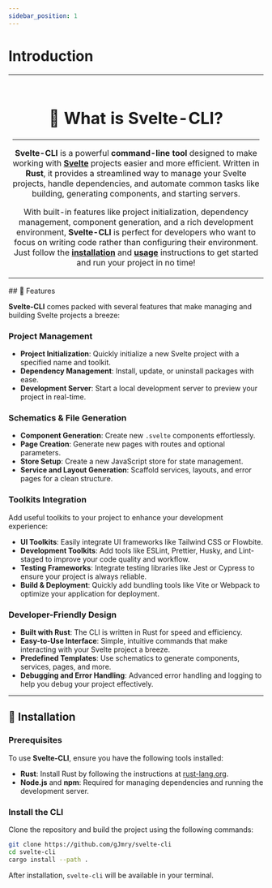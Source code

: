 ```yaml
---
sidebar_position: 1
---
```


# Introduction

<table>
<tr>
<td align="center">

<br/>

# 💾 What is Svelte-CLI?

<hr />

**Svelte-CLI** is a powerful **command-line tool** designed to make working with **[Svelte](https://svelte.dev/)** projects easier and more efficient. Written in **Rust**, it provides a streamlined way to manage your Svelte projects, handle dependencies, and automate common tasks like building, generating components, and starting servers.

With built-in features like project initialization, dependency management, component generation, and a rich development environment, **Svelte-CLI** is perfect for developers who want to focus on writing code rather than configuring their environment. Just follow the **[installation](#installation)** and **[usage](#usage)** instructions to get started and run your project in no time!

</td>
</tr>
</table>
## 📜 Features

**Svelte-CLI** comes packed with several features that make managing and building Svelte projects a breeze:

### Project Management

- **Project Initialization**: Quickly initialize a new Svelte project with a specified name and toolkit.
- **Dependency Management**: Install, update, or uninstall packages with ease.
- **Development Server**: Start a local development server to preview your project in real-time.

### Schematics & File Generation

- **Component Generation**: Create new `.svelte` components effortlessly.
- **Page Creation**: Generate new pages with routes and optional parameters.
- **Store Setup**: Create a new JavaScript store for state management.
- **Service and Layout Generation**: Scaffold services, layouts, and error pages for a clean structure.

### Toolkits Integration

Add useful toolkits to your project to enhance your development experience:

- **UI Toolkits**: Easily integrate UI frameworks like Tailwind CSS or Flowbite.
- **Development Toolkits**: Add tools like ESLint, Prettier, Husky, and Lint-staged to improve your code quality and workflow.
- **Testing Frameworks**: Integrate testing libraries like Jest or Cypress to ensure your project is always reliable.
- **Build & Deployment**: Quickly add bundling tools like Vite or Webpack to optimize your application for deployment.

### Developer-Friendly Design

- **Built with Rust**: The CLI is written in Rust for speed and efficiency.
- **Easy-to-Use Interface**: Simple, intuitive commands that make interacting with your Svelte project a breeze.
- **Predefined Templates**: Use schematics to generate components, services, pages, and more.
- **Debugging and Error Handling**: Advanced error handling and logging to help you debug your project effectively.

---

## 🚀 Installation

### Prerequisites

To use **Svelte-CLI**, ensure you have the following tools installed:

- **Rust**: Install Rust by following the instructions at [rust-lang.org](https://www.rust-lang.org/).
- **Node.js** and **npm**: Required for managing dependencies and running the development server.

### Install the CLI

Clone the repository and build the project using the following commands:

```bash
git clone https://github.com/gJmry/svelte-cli
cd svelte-cli
cargo install --path .
```

After installation, `svelte-cli` will be available in your terminal.